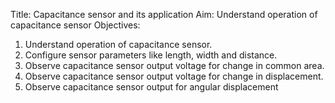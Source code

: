 Title: Capacitance sensor and its application
Aim: Understand operation of capacitance sensor
Objectives:
1)	Understand operation of capacitance sensor.
2)	Configure  sensor parameters like length, width and distance. 
3)	Observe capacitance sensor output voltage for change in common area.
4)	Observe capacitance sensor output voltage for change in displacement.
5)	Observe capacitance sensor output for angular displacement
